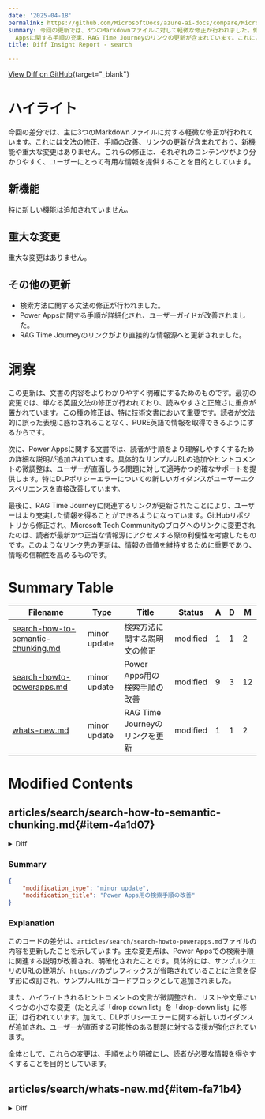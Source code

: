 ```yaml
---
date: '2025-04-18'
permalink: https://github.com/MicrosoftDocs/azure-ai-docs/compare/MicrosoftDocs:dad2f57...MicrosoftDocs:d942a6a
summary: 今回の更新では、3つのMarkdownファイルに対して軽微な修正が行われました。修正内容は文法の改善、手順の詳細化、リンクの更新であり、新機能や重大な変更はありません。これらの改訂は、情報の明確さと有用性を向上させることを目的としています。具体的には、文法の修正、Power
  Appsに関する手順の充実、RAG Time Journeyのリンクの更新が含まれています。これにより、ユーザーはより正確で理解しやすい情報を得ることができるようになります。
title: Diff Insight Report - search

---
```


[View Diff on GitHub](https://github.com/MicrosoftDocs/azure-ai-docs/compare/MicrosoftDocs:dad2f57...MicrosoftDocs:d942a6a){target="_blank"}

# ハイライト
今回の差分では、主に3つのMarkdownファイルに対する軽微な修正が行われています。これには文法の修正、手順の改善、リンクの更新が含まれており、新機能や重大な変更はありません。これらの修正は、それぞれのコンテンツがより分かりやすく、ユーザーにとって有用な情報を提供することを目的としています。

## 新機能
特に新しい機能は追加されていません。

## 重大な変更
重大な変更はありません。

## その他の更新
- 検索方法に関する文法の修正が行われました。
- Power Appsに関する手順が詳細化され、ユーザーガイドが改善されました。
- RAG Time Journeyのリンクがより直接的な情報源へと更新されました。

# 洞察
この更新は、文書の内容をよりわかりやすく明確にするためのものです。最初の変更では、単なる英語文法の修正が行われており、読みやすさと正確さに重点が置かれています。この種の修正は、特に技術文書において重要です。読者が文法的に誤った表現に惑わされることなく、PURE英語で情報を取得できるようにするからです。

次に、Power Appsに関する文書では、読者が手順をより理解しやすくするための詳細な説明が追加されています。具体的なサンプルURLの追加やヒントコメントの微調整は、ユーザーが直面しうる問題に対して適時かつ的確なサポートを提供します。特にDLPポリシーエラーについての新しいガイダンスがユーザーエクスペリエンスを直接改善しています。

最後に、RAG Time Journeyに関連するリンクが更新されたことにより、ユーザーはより充実した情報を得ることができるようになっています。GitHubリポジトリから修正され、Microsoft Tech Communityのブログへのリンクに変更されたのは、読者が最新かつ正当な情報源にアクセスする際の利便性を考慮したものです。このようなリンク先の更新は、情報の価値を維持するために重要であり、情報の信頼性を高めるものです。

# Summary Table
|  Filename  | Type |    Title    | Status | A  | D  | M  |
|------------|------|-------------|--------|----|----|----|
| [search-how-to-semantic-chunking.md](#item-4a1d07) | minor update | 検索方法に関する説明文の修正 | modified | 1 | 1 | 2 | 
| [search-howto-powerapps.md](#item-92d1c0) | minor update | Power Apps用の検索手順の改善 | modified | 9 | 3 | 12 | 
| [whats-new.md](#item-fa71b4) | minor update | RAG Time Journeyのリンクを更新 | modified | 1 | 1 | 2 | 


# Modified Contents
## articles/search/search-how-to-semantic-chunking.md{#item-4a1d07}

<details>
<summary>Diff</summary>
````diff
@@ -202,7 +202,7 @@ POST {endpoint}/skillsets?api-version=2024-11-01-preview
 
 {
   "name": "my_skillset",
-  "description": "A skillset for structure-aware chunking and vectorization with a index projection around markdown section",
+  "description": "A skillset for structure-aware chunking and vectorization with an index projection around markdown section",
   "skills": [
     {
       "@odata.type": "#Microsoft.Skills.Util.DocumentIntelligenceLayoutSkill",
````
</details>

### Summary

```json
{
    "modification_type": "minor update",
    "modification_title": "検索方法に関する説明文の修正"
}
```

### Explanation
このコードの差分は、`articles/search/search-how-to-semantic-chunking.md`ファイルの内容を軽微に修正したことを示しています。具体的には、`description`フィールドの文言が変更されました。元の文では「a index projection」が使用されていましたが、これが「an index projection」に修正されました。この変更は、文法の正確さを向上させるためのものであり、機能には影響しません。全体として、追加と削除が1行ずつあり、合計2行の変更が行われています。この修正は、より適切な英語使用を促進する目的で行われました。

## articles/search/search-howto-powerapps.md{#item-92d1c0}

<details>
<summary>Diff</summary>
````diff
@@ -69,7 +69,11 @@ A connector in Power Apps is a data source connection. In this step, create a cu
 
    * Select the verb `GET`
 
-   * For the URL, enter a sample query for your search index (`search=*` returns all documents, `$select=` lets you choose fields). The API version is required. Fully specified, a URL might look like this: `mydemo.search.windows.net/indexes/hotels-sample-index/docs?search=*&$select=HotelName,Description,Address/City&api-version=2024-07-01`. Omit the `https://` prefix.
+   * For the URL, enter a sample query for your search index (`search=*` returns all documents, `$select=` lets you choose fields). The API version is required. Fully specified, a URL might look like the following example. Notice that the `https://` prefix is omitted.
+
+     ```http
+     mydemo.search.windows.net/indexes/hotels-sample-index/docs?search=*&$select=HotelName,Description,Address/City&api-version=2024-07-01
+     ```
 
    * For Headers, type `Content-Type application/json`.
 
@@ -137,7 +141,7 @@ A connector in Power Apps is a data source connection. In this step, create a cu
     ```
 
     > [!TIP] 
-    > There is a character limit to the JSON response you can enter, so you might want to simplify the JSON before pasting it. The schema and format of the response is more important than the values themselves. For example, the Description field could be simplified to just the first sentence.
+    > There's a character limit to the JSON response you can enter, so you might want to simplify the JSON before pasting it. The schema and format of the response is more important than the values themselves. For example, the Description field could be simplified to just the first sentence.
 
 1. Select **Import** to add the default response.
 
@@ -159,7 +163,7 @@ Provide a [query API key](search-security-api-keys.md#find-existing-keys) for th
 
     :::image type="content" source="./media/search-howto-powerapps/1-11-1-test-connector.png" alt-text="View Properties" border="true":::
 
-1. In the drop down list of operations, select **6. Test**.
+1. In the drop-down list of operations, select **6. Test**.
 
 1. In **Test Operation**, select **+ New Connection**.
 
@@ -171,6 +175,8 @@ Provide a [query API key](search-security-api-keys.md#find-existing-keys) for th
 
 If the test fails, recheck the inputs. In particular, revisit the sample response and make sure it was created properly. The connector definition should show the expected items for the response.
 
+If you're blocked by a Data Loss Prevention (DLP) policy error, review the error message for guidance. You might be able to modify the policy or make your connector nonblockable.
+
 ## 3 - Visualize results
 
 In this step, create a Power App with a search box, a search button, and a display area for the results. The Power App will connect to the recently created custom connector to get the data from Azure Search.
````
</details>

### Summary

```json
{
    "modification_type": "minor update",
    "modification_title": "Power Apps用の検索手順の改善"
}
```

### Explanation
このコードの差分は、`articles/search/search-howto-powerapps.md`ファイルの内容を更新したことを示しています。主な変更点は、Power Appsでの検索手順に関連する説明が改善され、明確化されたことです。具体的には、サンプルクエリのURLの説明が、`https://`のプレフィックスが省略されていることに注意を促す形に改訂され、サンプルURLがコードブロックとして追加されました。

また、ハイライトされるヒントコメントの文言が微調整され、リストや文章にいくつかの小さな変更（たとえば「drop down list」を「drop-down list」に修正）は行われています。加えて、DLPポリシーエラーに関する新しいガイダンスが追加され、ユーザーが直面する可能性のある問題に対する支援が強化されています。

全体として、これらの変更は、手順をより明確にし、読者が必要な情報を得やすくすることを目的としています。

## articles/search/whats-new.md{#item-fa71b4}

<details>
<summary>Diff</summary>
````diff
@@ -24,7 +24,7 @@ Learn about the latest updates to Azure AI Search functionality, docs, and sampl
 
 | Item&nbsp;&nbsp;&nbsp;&nbsp;&nbsp;&nbsp;&nbsp;&nbsp;&nbsp;&nbsp;&nbsp;&nbsp;&nbsp;&nbsp;&nbsp;&nbsp;&nbsp;&nbsp;&nbsp;&nbsp;&nbsp;&nbsp;&nbsp;&nbsp; | Type |  Description |
 |-----------------------------|------|--------------|
-| [RAG Time Journey](https://github.com/microsoft/rag-time) | Demo code | Code and video demonstrations of Retrieval Augmented Generation (RAG) workflows that use Azure AI Search. Segments include fundamentals, patterns and use-cases, [vector indexing at scale](https://github.com/microsoft/rag-time/tree/main/Journey%203%20-%20Optimize%20your%20Vector%20Index%20for%20Scale), and [agentic search](https://github.com/microsoft/rag-time/tree/main/Journey%20Bonus%20-%20Agentic%20RAG) where you use an agent to evaluate a result and generate a better answer. |
+| [RAG Time Journey](https://github.com/microsoft/rag-time) | Demo code | Code and video demonstrations of Retrieval Augmented Generation (RAG) workflows that use Azure AI Search. Segments include fundamentals, patterns and use-cases, [vector indexing at scale](https://github.com/microsoft/rag-time/tree/main/Journey%203%20-%20Optimize%20your%20Vector%20Index%20for%20Scale), and [agentic search](https://techcommunity.microsoft.com/blog/azure-ai-services-blog/bonus-rag-time-journey-agentic-rag/4404652) where you use an agent to evaluate a result and generate a better answer. |
 
 ## March 2025
 
````
</details>

### Summary

```json
{
    "modification_type": "minor update",
    "modification_title": "RAG Time Journeyのリンクを更新"
}
```

### Explanation
このコードの差分は、`articles/search/whats-new.md`ファイル内のリンクに関する軽微な更新を示しています。具体的には、"RAG Time Journey"の説明に関連するリンクが変更されました。元々のリンクはGitHubのリポジトリを指していましたが、更新後はMicrosoft Tech Communityのブログへのリンクに変更されています。この変更により、ユーザーはより直接的な情報源にアクセスできるようになりました。

この修正は、情報の正確性を保ち、最新のソースに基づいたコンテンツを提供することを目的としています。全体的に、この変更は1行の追加と1行の削除を伴い、内容の明確さを向上させています。


